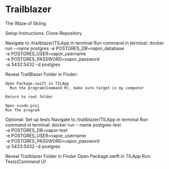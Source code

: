 # Trailblazer

The Waze of Skiing

Setup Instructions:
  Clone Repository

  Navigate to /trailblazer/TILApp in terminal
    Run command in terminal: 
      docker run --name postgres -e POSTGRES_DB=vapor_database \
      -e POSTGRES_USER=vapor_username \
      -e POSTGRES_PASSWORD=vapor_password \
      -p 5432:5432 -d postgres

  Reveal TrailBlazer Folder in Finder:
  
    Open Package.swift in TILApp
      Run the program(Command R), make sure target is my computer

    Return to root folder 
  
    Open xcode.proj
    Run the program

Optional: Set up tests
  Navigate to /trailblazer/TILApp in terminal
  Run command in terminal: 
    docker run --name postgres-test \
    -e POSTGRES_DB=vapor-test \
    -e POSTGRES_USER=vapor_username \
    -e POSTGRES_PASSWORD=vapor_password \
    -p 5433:5432 -d postgres
  
  Reveal Trailblazer Folder in Finder
    Open Package.swift in TILApp
      Run Tests(Command U)

